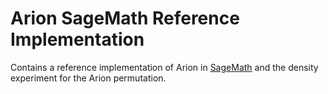 # Arion SageMath Reference Implementation
Contains a reference implementation of Arion in [SageMath](https://www.sagemath.org/) and the density experiment for the Arion permutation.
